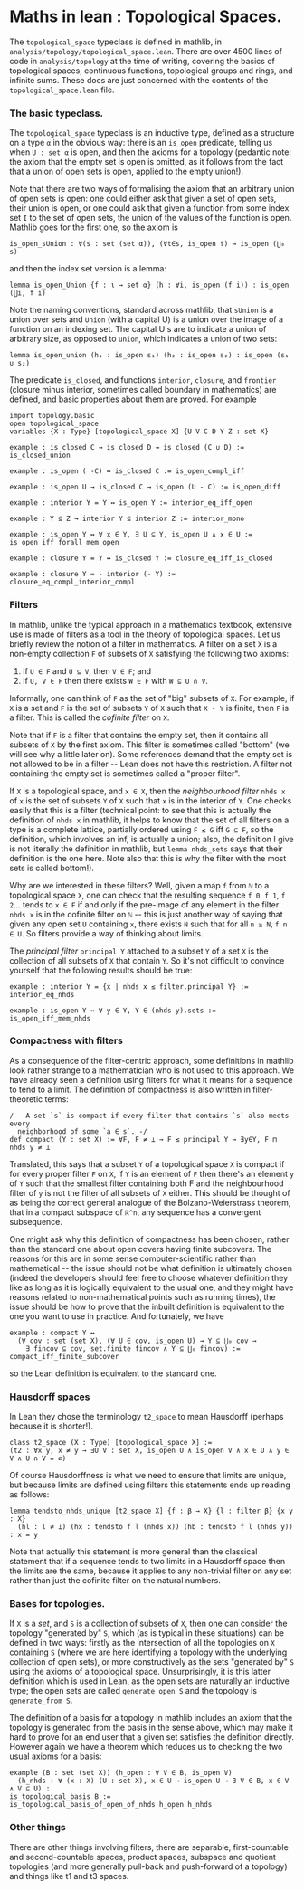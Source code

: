 # Maths in lean : Topological Spaces.

The `topological_space` typeclass is defined in mathlib,
in `analysis/topology/topological_space.lean`. There are over 4500
lines of code in `analysis/topology` at the time of writing,
covering the basics of topological spaces, continuous functions,
topological groups and rings, and infinite sums. These docs
are just concerned with the contents of the `topological_space.lean`
file.

### The basic typeclass.

The `topological_space` typeclass is an inductive type, defined
as a structure on a type `α` in the obvious way: there is an `is_open`
predicate, telling us when `U : set α` is open, and then the axioms
for a topology (pedantic note: the axiom that the empty set is open
is omitted, as it follows from the fact that a union of open sets
is open, applied to the empty union!).

Note that there are two ways of formalising the axiom that an arbitrary
union of open sets is open: one could either ask that given a set
of open sets, their union is open, or one could ask that given
a function from some index set `I` to the set of open sets, the union
of the values of the function is open. Mathlib goes for the first
one, so the axiom is

```lean
is_open_sUnion : ∀(s : set (set α)), (∀t∈s, is_open t) → is_open (⋃₀ s)
```

and then the index set version is a lemma:

```lean
lemma is_open_Union {f : ι → set α} (h : ∀i, is_open (f i)) : is_open (⋃i, f i)
```

Note the naming conventions, standard across mathlib, that `sUnion`
is a union over sets and `Union` (with a capital U) is a union over
the image of a function on an indexing set. The capital U's are
to indicate a union of arbitrary size, as opposed to `union`, which
indicates a union of two sets:

```lean
lemma is_open_union (h₁ : is_open s₁) (h₂ : is_open s₂) : is_open (s₁ ∪ s₂)
```

The predicate `is_closed`, and functions `interior`, `closure`, and
`frontier` (closure minus interior,
sometimes called boundary in mathematics) are defined, and basic
properties about them are proved. For example

```lean
import topology.basic
open topological_space
variables {X : Type} [topological_space X] {U V C D Y Z : set X}

example : is_closed C → is_closed D → is_closed (C ∪ D) := is_closed_union

example : is_open ( -C) ↔ is_closed C := is_open_compl_iff 

example : is_open U → is_closed C → is_open (U - C) := is_open_diff

example : interior Y = Y ↔ is_open Y := interior_eq_iff_open

example : Y ⊆ Z → interior Y ⊆ interior Z := interior_mono

example : is_open Y ↔ ∀ x ∈ Y, ∃ U ⊆ Y, is_open U ∧ x ∈ U := is_open_iff_forall_mem_open

example : closure Y = Y ↔ is_closed Y := closure_eq_iff_is_closed

example : closure Y = - interior (- Y) := closure_eq_compl_interior_compl
```

### Filters

In mathlib, unlike the typical approach in a mathematics textbook, extensive
use is made of filters as a tool in the theory of topological spaces. Let
us briefly review the notion of a filter in mathematics. A filter on a set
`X` is a non-empty collection `F` of subsets of `X` satisfying the following
two axioms:

1) if `U ∈ F` and `U ⊆ V`, then `V ∈ F`; and
2) if `U, V ∈ F` then there exists `W ∈ F` with `W ⊆ U ∩ V`.

Informally, one can think of `F` as the set of "big" subsets of `X`. For example, if `X` is a set and `F` is the set of subsets `Y` of `X` such that `X - Y` is finite, then `F` is a filter. This is called the _cofinite filter_ on `X`.

Note that if `F` is a filter that contains the empty set, then it contains all subsets of `X` by the first axiom. This filter is sometimes called "bottom" (we will see why a little later on). Some references demand that the empty set is not allowed to be in a filter -- Lean does not have this restriction. A filter not containing the empty set is sometimes called a "proper filter".

If `X` is a topological space, and `x ∈ X`, then the _neighbourhood filter_ `nhds x` of `x` is the set of subsets `Y` of `X` such that `x` is in the interior of `Y`. One checks easily that this is a filter (technical point: to see that this is actually the definition of `nhds x` in mathlib, it helps to know that the set of all filters on a type is a complete lattice, partially ordered using `F ≤ G` iff `G ⊆ F`, so the definition, which involves an inf, is actually a union; also, the definition I give is not literally the definition in mathlib, but `lemma nhds_sets` says that their definition is the one here. Note also that this is why the filter with the most sets is called bottom!). 

Why are we interested in these filters? Well, given a map `f` from `ℕ` to a topological space `X`, one can check that the resulting sequence `f 0`, `f 1`, `f 2`... tends to `x ∈ F` if and only if the pre-image of any element in the filter `nhds x` is in the cofinite filter on `ℕ` -- this is just another way of saying that given any open set `U` containing `x`, there exists `N` such that for all `n ≥ N`, `f n ∈ U`. So filters provide a way of thinking about limits. 

The _principal filter_ `principal Y` attached to a subset `Y` of a set `X` is the collection of all subsets of `X` that contain `Y`. So it's not difficult to convince yourself that the following results should be true:

```lean
example : interior Y = {x | nhds x ≤ filter.principal Y} := interior_eq_nhds

example : is_open Y ↔ ∀ y ∈ Y, Y ∈ (nhds y).sets := is_open_iff_mem_nhds
```

### Compactness with filters

As a consequence of the filter-centric approach, some definitions in mathlib
look rather strange to a mathematician who is not used to this approach.
We have already seen a definition using filters
for what it means for a sequence to tend to a limit. The definition
of compactness is also written in filter-theoretic terms:

```lean
/-- A set `s` is compact if every filter that contains `s` also meets every
  neighborhood of some `a ∈ s`. -/
def compact (Y : set X) := ∀F, F ≠ ⊥ → F ≤ principal Y → ∃y∈Y, F ⊓ nhds y ≠ ⊥
```

Translated, this says that a subset `Y` of a topological space `X` is compact if for every proper filter `F` on `X`, if `Y` is an element of `F` then there's an element `y` of `Y` such that the smallest filter containing both F and the neighbourhood filter of `y` is not the filter of all subsets of `X` either. This should be thought of as being the correct general analogue of the Bolzano-Weierstrass theorem, that in a compact subspace of `ℝ^n`, any sequence has a convergent subsequence.

One might ask why this definition of compactness has been chosen, rather than the standard one about open covers having finite subcovers. The reasons for this are in some sense computer-scientific rather than mathematical -- the issue should not be what definition is ultimately chosen (indeed the developers should feel free to choose whatever definition they like as long as it is logically equivalent to the usual one, and they might have reasons related to non-mathematical points such as running times), the issue should be how to prove that the inbuilt definition is equivalent to the one you want to use in practice. And fortunately, we have

```lean
example : compact Y ↔ 
  (∀ cov : set (set X), (∀ U ∈ cov, is_open U) → Y ⊆ ⋃₀ cov → 
    ∃ fincov ⊆ cov, set.finite fincov ∧ Y ⊆ ⋃₀ fincov) := compact_iff_finite_subcover
```

so the Lean definition is equivalent to the standard one.

### Hausdorff spaces

In Lean they chose the terminology `t2_space` to mean Hausdorff (perhaps because it is shorter!).

```lean
class t2_space (X : Type) [topological_space X] :=
(t2 : ∀x y, x ≠ y → ∃U V : set X, is_open U ∧ is_open V ∧ x ∈ U ∧ y ∈ V ∧ U ∩ V = ∅)
```

Of course Hausdorffness is what we need to ensure that limits are unique, but because limits are defined using filters this statements ends up reading as follows:

```lean
lemma tendsto_nhds_unique [t2_space X] {f : β → X} {l : filter β} {x y : X}
  (hl : l ≠ ⊥) (hx : tendsto f l (nhds x)) (hb : tendsto f l (nhds y)) : x = y
```

Note that actually this statement is more general than the classical statement that if a sequence tends to two limits in a Hausdorff space then the limits are the same, because it applies to any non-trivial filter on any set rather than just the cofinite filter on the natural numbers.

### Bases for topologies.

If `X` is a _set_, and `S` is a collection of subsets of `X`, then one can
consider the topology "generated by" `S`, which (as is typical in these
situations) can be defined in two ways: firstly as the intersection
of all the topologies on `X` containing `S` (where we are here identifying
a topology with the underlying collection of open sets), or more constructively
as the sets "generated by" `S` using the axioms of a topological space.
Unsurprisingly, it is this latter definition which is used in Lean, as the
open sets are naturally an inductive type; the open sets are called
`generate_open S` and the topology is `generate_from S`. 

The definition of a basis for a topology in mathlib includes an axiom
that the topology is generated from the basis in the sense above, which may make
it hard to prove for an end user that a given set satisfies the definition
directly. However again we have a theorem which reduces us to checking
the two usual axioms for a basis:

```lean
example (B : set (set X)) (h_open : ∀ V ∈ B, is_open V) 
  (h_nhds : ∀ (x : X) (U : set X), x ∈ U → is_open U → ∃ V ∈ B, x ∈ V ∧ V ⊆ U) :
is_topological_basis B :=
is_topological_basis_of_open_of_nhds h_open h_nhds
```

### Other things

There are other things involving filters, there are separable, first-countable
and second-countable spaces, product spaces, subspace and quotient
topologies (and more generally pull-back and push-forward of a topology)
and things like t1 and t3 spaces.
